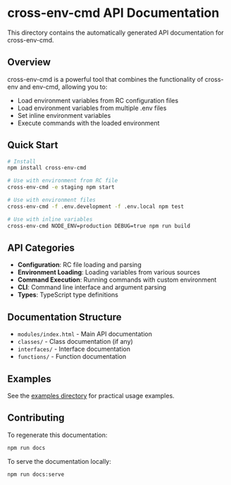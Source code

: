 # cross-env-cmd API Documentation

This directory contains the automatically generated API documentation for cross-env-cmd.

## Overview

cross-env-cmd is a powerful tool that combines the functionality of cross-env and env-cmd, allowing you to:

- Load environment variables from RC configuration files
- Load environment variables from multiple .env files
- Set inline environment variables
- Execute commands with the loaded environment

## Quick Start

```bash
# Install
npm install cross-env-cmd

# Use with environment from RC file
cross-env-cmd -e staging npm start

# Use with environment files
cross-env-cmd -f .env.development -f .env.local npm test

# Use with inline variables
cross-env-cmd NODE_ENV=production DEBUG=true npm run build
```

## API Categories

- **Configuration**: RC file loading and parsing
- **Environment Loading**: Loading variables from various sources
- **Command Execution**: Running commands with custom environment
- **CLI**: Command line interface and argument parsing
- **Types**: TypeScript type definitions

## Documentation Structure

- `modules/index.html` - Main API documentation
- `classes/` - Class documentation (if any)
- `interfaces/` - Interface documentation
- `functions/` - Function documentation

## Examples

See the [examples directory](../../examples/) for practical usage examples.

## Contributing

To regenerate this documentation:

```bash
npm run docs
```

To serve the documentation locally:

```bash
npm run docs:serve
```
